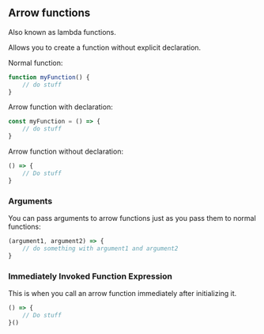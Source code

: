 ## Arrow functions

Also known as lambda functions.

Allows you to create a function without explicit declaration.

Normal function:

```js
function myFunction() {
	// do stuff
}
```

Arrow function with declaration:

```js
const myFunction = () => {
	// do stuff
}
```

Arrow function without declaration:

```js
() => {
	// Do stuff
}
```

### Arguments

You can pass arguments to arrow functions just as you pass them to normal functions:

```js
(argument1, argument2) => {
	// do something with argument1 and argument2
}
```

### Immediately Invoked Function Expression

This is when you call an arrow function immediately after initializing it.

```js
() => {
	// Do stuff
}()
```

